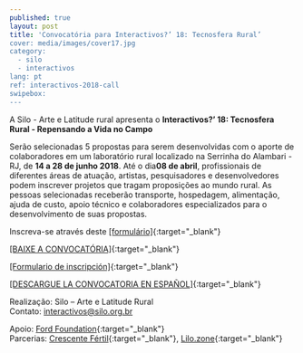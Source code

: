```yaml
---
published: true
layout: post
title: 'Convocatória para Interactivos?’ 18: Tecnosfera Rural’
cover: media/images/cover17.jpg
category:
  - silo
  - interactivos
lang: pt
ref: interactivos-2018-call
swipebox:
---
```

A ​Silo - Arte e Latitude rural ​apresenta o **Interactivos?’ 18: Tecnosfera Rural - Repensando a Vida no Campo** 

Serão selecionadas 5 propostas para serem desenvolvidas com o aporte de colaboradores em um laboratório rural localizado na Serrinha do Alambari - RJ, de ​**14 a 28 de junho 2018**​.
Até o dia ​**08 de abril**​, profissionais de diferentes áreas de atuação, artistas, pesquisadores e desenvolvedores podem inscrever projetos que tragam proposições ao mundo rural. As pessoas selecionadas receberão transporte, hospedagem, alimentação, ajuda de custo, apoio técnico e colaboradores especializados para o desenvolvimento de suas propostas.

Inscreva-se através deste [[​formulário​]](https://goo.gl/forms/B2lip0DfmriUkpF13){:target="_blank"}

[[BAIXE A CONVOCATÓRIA]](/media/docs/interactivos_convocatoria_2018_PT.pdf){:target="_blank"}  



[[Formulario de inscripción]](https://goo.gl/forms/B2lip0DfmriUkpF13){:target="_blank"}


[[DESCARGUE LA CONVOCATORIA EN ESPAÑOL]](/media/docs/interactivos_convocatoria_2018_ES.pdf){:target="_blank"}  

Realização: Silo – Arte e Latitude Rural  
Contato: [interactivos@silo.org.br](mailto:interactivos@silo.org.br)

Apoio: [Ford Foundation](https://www.fordfoundation.org/){:target="_blank"}  
Parcerias: [Crescente Fértil](http://crescentefertil.org.br/){:target="_blank"}, [Lilo.zone](http://www.lilo.zone/){:target="_blank"}
